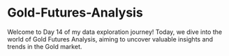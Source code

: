 # Gold-Futures-Analysis
Welcome to Day 14 of my data exploration journey! Today, we dive into the world of Gold Futures Analysis, aiming to uncover valuable insights and trends in the Gold market.

